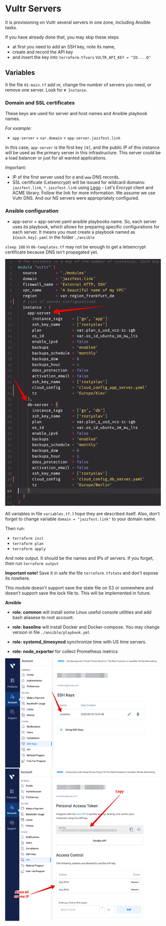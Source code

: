 # Vultr Servers
It is provisioning on Vultr several servers in one zone, including Ansible tasks.

If you have already done that, you may skip these steps
- at first you need to add an SSH key, note its name,
- create and record the API key
- and insert the key into `terraform.tfvars` `VULTR_API_KEY = "IO....Q"`

## Variables
It the file `01-main.tf` add or, change the number of servers you need, or remove one server. Look for `# Instanse`.

### Domain and SSL certificates
These keys are used for server and host names and Ansible playbook names.

*For example:*
- `app-server` + `var.domain` = `app-server.jazzfest.link`

In this case, `app-server` is the first key `[0]`, and the public IP of this instance will be used as the primary server in this infrastructure. This server could be a load balancer or just for all wanted applications.

Important:

- IP of the first server used for `@` and `www` DNS records.
- SSL certificate (Letsencrypt) will be issued for wildcard domains: `jazzfest.link`, `*.jazzfest.link` using [Lego](https://github.com/go-acme/lego) - Let's Encrypt client and ACME library. Follow the link for more information. We assume we use Vultr DNS. And our NS servers were appropriately configured.

### Ansible configuration
- app-servr = app-server.yaml ansible playbooks name. So, each server uses its playbook, which allows for preparing specific configurations for each server. It means you must create a playbook named as `${each.key}.yaml` in the folder `./ansible`


`sleep 180` in `06-templates.tf` may not be enough to get a letsencrypt certificate because DNS isn't propagated yet.

![Vultr](./docs/servers_key.png)

All variables in file `variables.tf`. I hope they are described itself.
Also, don't forget to change variable `domain = "jazzfest.link"` to your domain name.


Then run:
- `terraform init`
- `terraform plan`
- `terraform apply`

And note output. It should be the names and IPs of servers. If you forget, then run `terraform output`

**Important note!**
Save it in safe the file `terraform.tfstate` and don't expose its nowhere.

This module doesn't support save the state file on S3 or somewhere and doesn't support save the lock file to. This will be implemented in future.

**Ansible**

- **role: common** will install some Linux useful console utilities and add bash aliasese to root account.

- **role: baseline** will install Docker and Docker-compose. You may change version in file `./ansible/playbook.yml`

- **role: systemd_timesyncd** synchronize time with US time servers.

- **role: node_exporter** for collect Prometheus metrics


![Vultr](./docs/vultr_key.png)  
![Vultr](./docs/vultr_api_key.png)  



